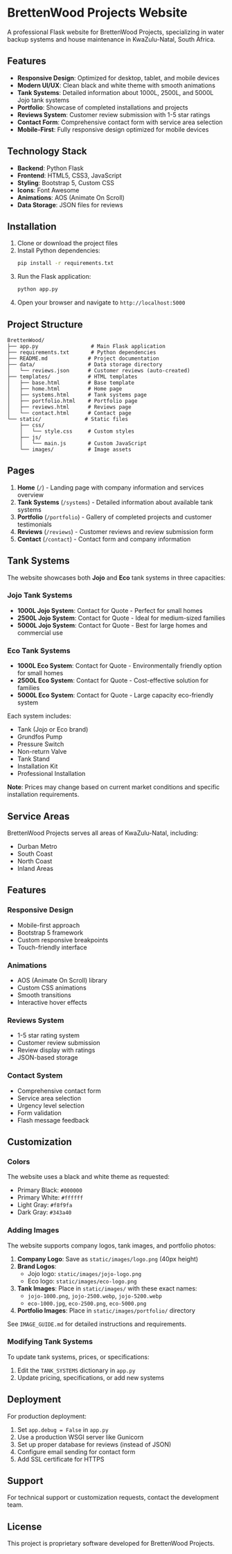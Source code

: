 # BrettenWood Projects Website

A professional Flask website for BrettenWood Projects, specializing in water backup systems and house maintenance in KwaZulu-Natal, South Africa.

## Features

- **Responsive Design**: Optimized for desktop, tablet, and mobile devices
- **Modern UI/UX**: Clean black and white theme with smooth animations
- **Tank Systems**: Detailed information about 1000L, 2500L, and 5000L Jojo tank systems
- **Portfolio**: Showcase of completed installations and projects
- **Reviews System**: Customer review submission with 1-5 star ratings
- **Contact Form**: Comprehensive contact form with service area selection
- **Mobile-First**: Fully responsive design optimized for mobile devices

## Technology Stack

- **Backend**: Python Flask
- **Frontend**: HTML5, CSS3, JavaScript
- **Styling**: Bootstrap 5, Custom CSS
- **Icons**: Font Awesome
- **Animations**: AOS (Animate On Scroll)
- **Data Storage**: JSON files for reviews

## Installation

1. Clone or download the project files
2. Install Python dependencies:
   ```bash
   pip install -r requirements.txt
   ```
3. Run the Flask application:
   ```bash
   python app.py
   ```
4. Open your browser and navigate to `http://localhost:5000`

## Project Structure

```
BrettenWood/
├── app.py                 # Main Flask application
├── requirements.txt       # Python dependencies
├── README.md             # Project documentation
├── data/                 # Data storage directory
│   └── reviews.json      # Customer reviews (auto-created)
├── templates/            # HTML templates
│   ├── base.html         # Base template
│   ├── home.html         # Home page
│   ├── systems.html      # Tank systems page
│   ├── portfolio.html    # Portfolio page
│   ├── reviews.html      # Reviews page
│   └── contact.html      # Contact page
└── static/              # Static files
    ├── css/
    │   └── style.css     # Custom styles
    ├── js/
    │   └── main.js       # Custom JavaScript
    └── images/           # Image assets
```

## Pages

1. **Home** (`/`) - Landing page with company information and services overview
2. **Tank Systems** (`/systems`) - Detailed information about available tank systems
3. **Portfolio** (`/portfolio`) - Gallery of completed projects and customer testimonials
4. **Reviews** (`/reviews`) - Customer reviews and review submission form
5. **Contact** (`/contact`) - Contact form and company information

## Tank Systems

The website showcases both **Jojo** and **Eco** tank systems in three capacities:

### Jojo Tank Systems
- **1000L Jojo System**: Contact for Quote - Perfect for small homes
- **2500L Jojo System**: Contact for Quote - Ideal for medium-sized families
- **5000L Jojo System**: Contact for Quote - Best for large homes and commercial use

### Eco Tank Systems
- **1000L Eco System**: Contact for Quote - Environmentally friendly option for small homes
- **2500L Eco System**: Contact for Quote - Cost-effective solution for families
- **5000L Eco System**: Contact for Quote - Large capacity eco-friendly system

Each system includes:
- Tank (Jojo or Eco brand)
- Grundfos Pump
- Pressure Switch
- Non-return Valve
- Tank Stand
- Installation Kit
- Professional Installation

**Note**: Prices may change based on current market conditions and specific installation requirements.

## Service Areas

BrettenWood Projects serves all areas of KwaZulu-Natal, including:
- Durban Metro
- South Coast
- North Coast
- Inland Areas

## Features

### Responsive Design
- Mobile-first approach
- Bootstrap 5 framework
- Custom responsive breakpoints
- Touch-friendly interface

### Animations
- AOS (Animate On Scroll) library
- Custom CSS animations
- Smooth transitions
- Interactive hover effects

### Reviews System
- 1-5 star rating system
- Customer review submission
- Review display with ratings
- JSON-based storage

### Contact System
- Comprehensive contact form
- Service area selection
- Urgency level selection
- Form validation
- Flash message feedback

## Customization

### Colors
The website uses a black and white theme as requested:
- Primary Black: `#000000`
- Primary White: `#ffffff`
- Light Gray: `#f8f9fa`
- Dark Gray: `#343a40`

### Adding Images
The website supports company logos, tank images, and portfolio photos:

1. **Company Logo**: Save as `static/images/logo.png` (40px height)
2. **Brand Logos**:
   - Jojo logo: `static/images/jojo-logo.png`
   - Eco logo: `static/images/eco-logo.png`
3. **Tank Images**: Place in `static/images/` with these exact names:
   - `jojo-1000.png`, `jojo-2500.webp`, `jojo-5200.webp`
   - `eco-1000.jpg`, `eco-2500.png`, `eco-5000.png`
4. **Portfolio Images**: Place in `static/images/portfolio/` directory

See `IMAGE_GUIDE.md` for detailed instructions and requirements.

### Modifying Tank Systems
To update tank systems, prices, or specifications:
1. Edit the `TANK_SYSTEMS` dictionary in `app.py`
2. Update pricing, specifications, or add new systems

## Deployment

For production deployment:
1. Set `app.debug = False` in `app.py`
2. Use a production WSGI server like Gunicorn
3. Set up proper database for reviews (instead of JSON)
4. Configure email sending for contact form
5. Add SSL certificate for HTTPS

## Support

For technical support or customization requests, contact the development team.

## License

This project is proprietary software developed for BrettenWood Projects.
